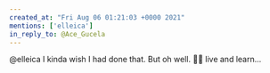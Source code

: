 ```yaml
---
created_at: "Fri Aug 06 01:21:03 +0000 2021"
mentions: ['elleica']
in_reply_to: @Ace_Gucela
---
```


@elleica I kinda wish I had done that. But oh well. 🤷‍♂️ live and learn...